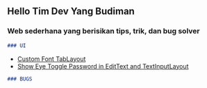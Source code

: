 ## Hello Tim Dev Yang Budiman

### Web sederhana yang berisikan tips, trik, dan bug solver

```markdown
### UI 
```
- [Custom Font TabLayout](https://stackoverflow.com/questions/31067265/change-the-font-of-tab-text-in-android-design-support-tablayout)
- [Show Eye Toggle Password in EditText and TextInputLayout](https://stackoverflow.com/questions/44173249/change-to-custom-icon-from-eye-icondefault-for-hide-show-password-in-android-e)
```markdown
### BUGS 
```
